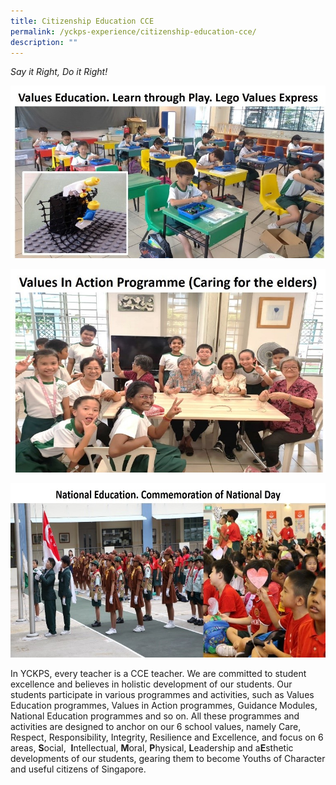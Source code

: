 ```yaml
---
title: Citizenship Education CCE
permalink: /yckps-experience/citizenship-education-cce/
description: ""
---
```

_Say it Right, Do it Right!_

![Citizenship Education CCE](/images/CCE1.jpg)

![Citizenship Education CCE](/images/CCE2.jpg)

![Citizenship Education CCE](/images/CCE3.jpg)


In YCKPS, every teacher is a CCE teacher. We are committed to student excellence and believes in holistic development of our students. Our students participate in various programmes and activities, such as Values Education programmes, Values in Action programmes, Guidance Modules, National Education programmes and so on. All these programmes and activities are designed to anchor on our 6 school values, namely Care, Respect, Responsibility, Integrity, Resilience and Excellence, and focus on 6 areas, **S**ocial,  **I**ntellectual, **M**oral, **P**hysical, **L**eadership and a**E**sthetic developments of our students, gearing them to become Youths of Character and useful citizens of Singapore.